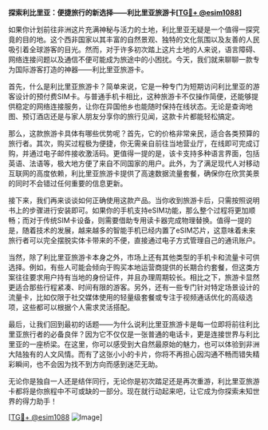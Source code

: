 **探索利比里亚：便捷旅行的新选择——利比里亚旅游卡[[TG💪+ @esim1088](https://t.me/s/esim1088)]**

如果你计划前往非洲这片充满神秘与活力的土地，利比里亚无疑是一个值得一探究竟的目的地。这个西非国家以其丰富的自然景观、独特的文化氛围以及友善的人民吸引着全球游客的目光。然而，对于许多初次踏上这片土地的人来说，语言障碍、网络连接问题以及通信不便可能成为旅途中的小困扰。今天，我们就来聊聊一款专为国际游客打造的神器——利比里亚旅游卡。

首先，什么是利比里亚旅游卡？简单来说，它是一种专门为短期访问利比里亚的游客设计的预付费SIM卡。与普通手机卡相比，这种旅游卡不仅操作简便，还能够提供稳定的网络连接服务，让你在异国他乡也能随时保持在线状态。无论是查询地图、预订酒店还是与家人朋友分享你的旅行见闻，这款卡片都能轻松搞定。

那么，这款旅游卡具体有哪些优势呢？首先，它的价格非常亲民，适合各类预算的旅行者。其次，购买过程极为便捷，你无需亲自前往当地营业厅，在线即可完成订购，并通过电子邮件接收激活码。更值得一提的是，该卡支持多种语言界面，包括英语、法语等，极大地方便了来自不同国家的用户。此外，为了满足现代人对移动互联网的高度依赖，利比里亚旅游卡提供了高速数据流量套餐，确保你在欣赏美景的同时不会错过任何重要的信息更新。

接下来，我们再来谈谈如何正确使用这款产品。当你收到旅游卡后，只需按照说明书上的步骤进行安装即可。如果你的手机支持eSIM功能，那么整个过程将更加顺畅；而对于传统SIM卡设备，则需要借助专用读卡器完成物理替换。值得一提的是，随着技术的发展，越来越多的智能手机已经内置了eSIM芯片，这意味着未来旅行者可以完全摆脱实体卡带来的不便，直接通过电子方式管理自己的通讯账户。

当然，除了利比里亚旅游卡本身之外，市场上还有其他类型的手机卡和流量卡可供选择。例如，有些人可能会倾向于购买本地运营商提供的长期合约套餐，但这类方案往往要求用户持有当地的身份证件，并且办理周期较长。相比之下，旅游卡显然更适合那些行程紧凑、时间有限的游客。另外，还有一些专门针对特定场景设计的流量卡，比如仅限于社交媒体使用的轻量级套餐或专注于视频通话优化的高级选项，这些都可以根据个人需求灵活搭配。

最后，让我们回到最初的话题——为什么说利比里亚旅游卡是每一位即将前往利比里亚旅行者的必备良伴？因为它不仅仅是一张普通的电话卡，更是连接世界与利比里亚的一座桥梁。在这里，你可以感受到大自然最原始的魅力，也可以体验到非洲大陆独有的人文风情。而有了这张小小的卡片，你将不再担心因沟通不畅而错失精彩瞬间，也不会因为找不到方向而感到迷茫无助。

无论你是独自一人还是结伴同行，无论你是初次踏足还是再次重游，利比里亚旅游卡都将是你旅程中不可或缺的一部分。现在就行动起来吧，让它成为你探索未知世界的得力助手！

[[TG💪+ @esim1088](https://t.me/s/esim1088) ![Image](https://i.postimg.cc/4NQfJmqS/Snipaste-2025-05-13-00-14-12.png)]